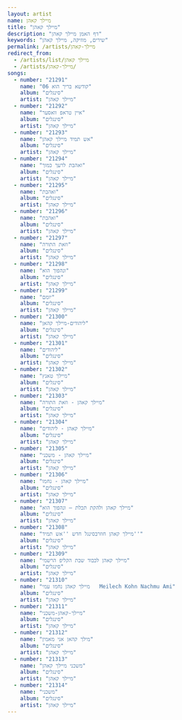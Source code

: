 ```yaml
---
layout: artist
name: מיילך קאהן
title: "מיילך קאהן"
description: "דף האמן מיילך קאהן"
keywords: "שירים, מוזיקה, מיילך קאהן"
permalink: /artists/מיילך-קאהן
redirect_from:
  - /artists/list/מיילך קאהן
  - /artists/מיילך-קאהן/
songs:
  - number: "21291"
    name: "06 קודשא בריך הוא"
    album: "סינגלים"
    artist: "מיילך קאהן"
  - number: "21292"
    name: "איין טראפ וואסער"
    album: "סינגלים"
    artist: "מיילך קאהן"
  - number: "21293"
    name: "אש תמיד מיילך קאהן"
    album: "סינגלים"
    artist: "מיילך קאהן"
  - number: "21294"
    name: "ואהבת לרעך כמוך"
    album: "סינגלים"
    artist: "מיילך קאהן"
  - number: "21295"
    name: "ואהבת"
    album: "סינגלים"
    artist: "מיילך קאהן"
  - number: "21296"
    name: "ואהבת"
    album: "סינגלים"
    artist: "מיילך קאהן"
  - number: "21297"
    name: "וזאת התורה"
    album: "סינגלים"
    artist: "מיילך קאהן"
  - number: "21298"
    name: "ונהפוך הוא"
    album: "סינגלים"
    artist: "מיילך קאהן"
  - number: "21299"
    name: "יומם"
    album: "סינגלים"
    artist: "מיילך קאהן"
  - number: "21300"
    name: "ליהודים-מיילך קהאן"
    album: "סינגלים"
    artist: "מיילך קאהן"
  - number: "21301"
    name: "ליהודים"
    album: "סינגלים"
    artist: "מיילך קאהן"
  - number: "21302"
    name: "מיילך טאנץ"
    album: "סינגלים"
    artist: "מיילך קאהן"
  - number: "21303"
    name: "מיילך קאהן - וזאת התורה"
    album: "סינגלים"
    artist: "מיילך קאהן"
  - number: "21304"
    name: "מיילך קאהן - ליהודים"
    album: "סינגלים"
    artist: "מיילך קאהן"
  - number: "21305"
    name: "מיילך קאהן - משכני"
    album: "סינגלים"
    artist: "מיילך קאהן"
  - number: "21306"
    name: "מיילך קאהן - נחמו"
    album: "סינגלים"
    artist: "מיילך קאהן"
  - number: "21307"
    name: "מיילך קאהן ולהקת תכלת – ונהפוך הוא"
    album: "סינגלים"
    artist: "מיילך קאהן"
  - number: "21308"
    name: "מיילך קאהן חוזרבסינגל חדש ''אש תמיד''"
    album: "סינגלים"
    artist: "מיילך קאהן"
  - number: "21309"
    name: "מיילך קאהן לכבוד שבת הקליפ הרשמי"
    album: "סינגלים"
    artist: "מיילך קאהן"
  - number: "21310"
    name: "מיילך קאהן נחמו עמי   Meilech Kohn Nachmu Ami"
    album: "סינגלים"
    artist: "מיילך קאהן"
  - number: "21311"
    name: "מיילך-קאהן-משכני"
    album: "סינגלים"
    artist: "מיילך קאהן"
  - number: "21312"
    name: "מילך קהאן אני מאמין"
    album: "סינגלים"
    artist: "מיילך קאהן"
  - number: "21313"
    name: "משכני מיילך קאהן"
    album: "סינגלים"
    artist: "מיילך קאהן"
  - number: "21314"
    name: "משכני"
    album: "סינגלים"
    artist: "מיילך קאהן"
---
```

